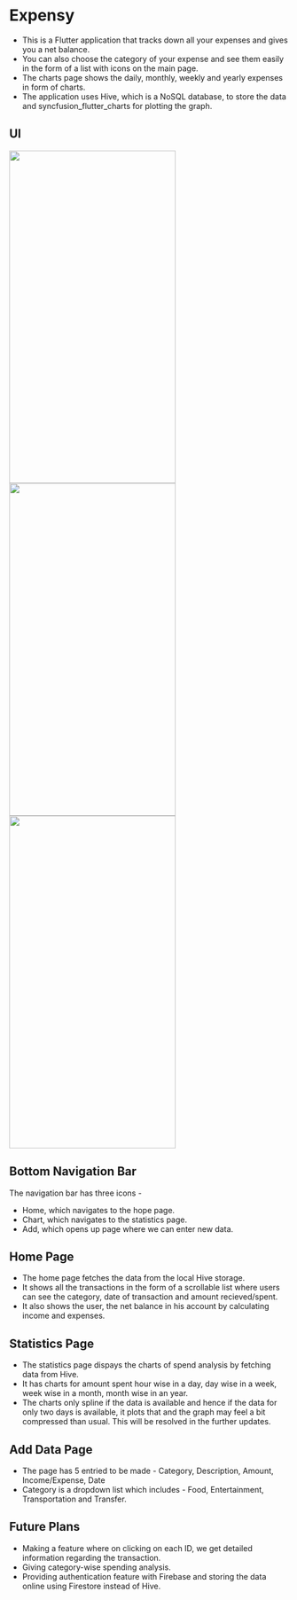 # Expensy
* This is a Flutter application that tracks down all your expenses and gives you a net balance.
* You can also choose the category of your expense and see them easily in the form of a list with icons on the main page.
* The charts page shows the daily, monthly, weekly and yearly expenses in form of charts.
* The application uses Hive, which is a NoSQL database, to store the data and syncfusion_flutter_charts for plotting the graph.

## UI
<img src="https://github.com/manohar-iitg/Expensy/assets/96137651/3e8faa87-c212-4979-afd5-3d77fb1a820a" height=600, width=300>
<img src="https://github.com/manohar-iitg/Expensy/assets/96137651/8dcd2450-fc07-4478-99f1-6b274e9e8d18" height=600, width=300>
<img src="https://github.com/manohar-iitg/Expensy/assets/96137651/84eeb63c-2232-48a8-91b8-0c0b6fd4366c" height=600, width=300>

## Bottom Navigation Bar
The navigation bar has three icons -
* Home, which navigates to the hope page.
* Chart, which navigates to the statistics page.
* Add, which opens up page where we can enter new data.

## Home Page
* The home page fetches the data from the local Hive storage.
* It shows all the transactions in the form of a scrollable list where users can see the category, date of transaction and amount recieved/spent.
* It also shows the user, the net balance in his account by calculating income and expenses.

## Statistics Page
* The statistics page dispays the charts of spend analysis by fetching data from Hive.
* It has charts for amount spent hour wise in a day, day wise in a week, week wise in a month, month wise in an year.
* The charts only spline if the data is available and hence if the data for only two days is available, it plots that and the graph may feel a bit compressed than usual. This will be resolved in the further updates.

## Add Data Page
* The page has 5 entried to be made - Category, Description, Amount, Income/Expense, Date
* Category is a dropdown list which includes - Food, Entertainment, Transportation and Transfer.

## Future Plans
* Making a feature where on clicking on each ID, we get detailed information regarding the transaction.
* Giving category-wise spending analysis.
* Providing authentication feature with Firebase and storing the data online using Firestore instead of Hive.

